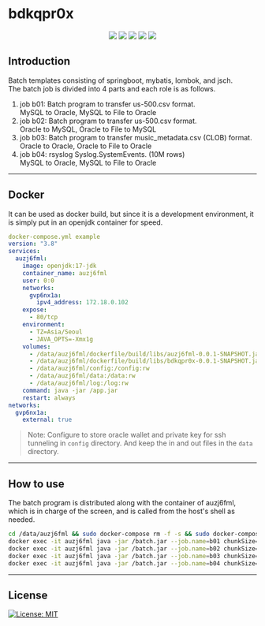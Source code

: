 # bdkqpr0x
<div align=center> 
  <img src="https://img.shields.io/badge/java-007396?style=for-the-badge&logo=java&logoColor=white">
  <img src="https://img.shields.io/badge/springboot-6DB33F?style=for-the-badge&logo=springboot&logoColor=white">
  <img src="https://img.shields.io/badge/oracle-F80000?style=for-the-badge&logo=oracle&logoColor=white">
  <img src="https://img.shields.io/badge/mysql-4479A1?style=for-the-badge&logo=mysql&logoColor=white">
  <img src="https://img.shields.io/badge/gradle-02303A?style=for-the-badge&logo=gradle&logoColor=white">
  <br>
</div>

## Introduction
Batch templates consisting of springboot, mybatis, lombok, and jsch.<br>
The batch job is divided into 4 parts and each role is as follows.
1. job b01: Batch program to transfer us-500.csv format.<br>
    MySQL to Oracle, MySQL to File to Oracle
2. job b02: Batch program to transfer us-500.csv format.<br>
    Oracle to MySQL, Oracle to File to MySQL
3. job b03: Batch program to transfer music_metadata.csv (CLOB) format.<br>
    Oracle to Oracle, Oracle to File to Oracle
4. job b04: rsyslog Syslog.SystemEvents. (10M rows)<br>
    MySQL to Oracle, MySQL to File to Oracle

* * *

## Docker
It can be used as docker build, but since it is a development environment, it is simply put in an openjdk container for speed.
```yml
docker-compose.yml example
version: "3.8"
services:
  auzj6fml:
    image: openjdk:17-jdk
    container_name: auzj6fml
    user: 0:0
    networks:
      gvp6nx1a:
        ipv4_address: 172.18.0.102
    expose:
      - 80/tcp
    environment:
      - TZ=Asia/Seoul
      - JAVA_OPTS=-Xmx1g
    volumes:
      - /data/auzj6fml/dockerfile/build/libs/auzj6fml-0.0.1-SNAPSHOT.jar:/app.jar:rw
      - /data/auzj6fml/dockerfile/build/libs/bdkqpr0x-0.0.1-SNAPSHOT.jar:/batch.jar:rw
      - /data/auzj6fml/config:/config:rw
      - /data/auzj6fml/data:/data:rw
      - /data/auzj6fml/log:/log:rw
    command: java -jar /app.jar
    restart: always
networks:
  gvp6nx1a:
    external: true
```
> Note: Configure to store oracle wallet and private key for ssh tunneling in `config` directory. And keep the in and out files in the `data` directory.

* * *

## How to use
The batch program is distributed along with the container of auzj6fml, which is in charge of the screen, and is called from the host's shell as needed.
```sh
cd /data/auzj6fml && sudo docker-compose rm -f -s && sudo docker-compose up -d && sudo docker exec -it auzj6fml date
docker exec -it auzj6fml java -jar /batch.jar --job.name=b01 chunkSize=500 requestDate=$(date "+%Y-%m-%d")
docker exec -it auzj6fml java -jar /batch.jar --job.name=b02 chunkSize=500 requestDate=$(date "+%Y-%m-%d")
docker exec -it auzj6fml java -jar /batch.jar --job.name=b03 chunkSize=1000 requestDate=$(date "+%Y-%m-%d")
docker exec -it auzj6fml java -jar /batch.jar --job.name=b04 chunkSize=10000 requestDate=$(date "+%Y-%m-%d")
```

* * *

## License
[![License: MIT](https://img.shields.io/badge/License-MIT-yellow.svg)](https://opensource.org/licenses/MIT)
